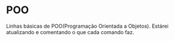 # POO
Linhas básicas de POO(Programação Orientada a Objetos).
Estárei atualizando e comentando o que cada comando faz.
